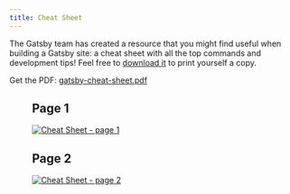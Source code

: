 ```yaml
---
title: Cheat Sheet
---
```


The Gatsby team has created a resource that you might find useful when building a Gatsby site: a cheat sheet with all the top commands and development tips! Feel free to <a href="/gatsby-cheat-sheet.pdf" download>download it</a> to print yourself a copy.

Get the PDF: <a href="/gatsby-cheat-sheet.pdf" download>gatsby-cheat-sheet.pdf</a>

<figure aria-labelledby="cheat_sheet-text">
    <h2>Page 1</h2>
    <a href="/cheat-sheet_page_1.png" title="Click to open image in a new window">
        <img src="/cheat-sheet_page_1.png" alt="Cheat Sheet - page 1" />
    </a>
    <h2>Page 2</h2>
    <a href="/cheat-sheet_page_2.png" title="Click to open image in a new window">
        <img src="/cheat-sheet_page_2.png" alt="Cheat Sheet - page 2" />
    </a>
</figure>

<div id="cheat_sheet-text" style=" position: absolute; height: 1px; width: 1px;overflow: hidden; clip: rect(1px, 1px, 1px, 1px);">
    <h2>Gatsby Cheat Sheet</h2>
    <p>v1.0 for Gatsby 2.x
        <a href="https://gatsby.dev/cheatsheet">Latest version <span aria-hidden="true">↗</span></a>
    </p>
    <h2>Top Docs</h2>
    <table>
        <tbody>
            <tr>
                <td>
                    <p>Gatsby Docs</p>
                </td>
                <td>
                    <p><a href="https://gatsby.dev/docs">gatsby.dev/docs</a></p>
                </td>
            </tr>
            <tr>
                <td>
                    <p>Gatsby on GitHub</p>
                </td>
                <td>
                    <p><a href="https://github.com/gatsbyjs/gatsby">github.com/gatsbyjs/gatsby</a></p>
                </td>
            </tr>
            <tr>
                <td>
                    <p>Gatsby Tutorial</p>
                </td>
                <td>
                    <p><a href="https://gatsby.dev/tutorial">gatsby.dev/tutorial</a></p>
                </td>
            </tr>
            <tr>
                <td>
                    <p>Quick Start<br />(for intermediate and advanced developers)</p>
                </td>
                <td>
                    <p><a href="https://gatsby.dev/quick-start">gatsby.dev/quick-start</a></p>
                </td>
            </tr>
            <tr>
                <td>
                    <p>Gatsby Starters</p>
                </td>
                <td>
                    <p><a href="https://gatsby.dev/starters">gatsby.dev/starters</a></p>
                </td>
            </tr>
            <tr>
                <td>
                    <p>Quick Reference Guide</p>
                </td>
                <td>
                    <p><a href="https://gatsby.dev/recipes">gatsby.dev/recipes</a></p>
                </td>
            </tr>
            <tr>
                <td>
                    <p>Adding Images</p>
                </td>
                <td>
                    <p><a href="https://gatsby.dev/image">gatsbyjs.dev/image</a></p>
                </td>
            </tr>
            <tr>
                <td>
                    <p>Gatsby Node APIs</p>
                </td>
                <td>
                    <p><a href="https://gatsby.dev/api">gatsby.dev/api</a></p>
                </td>
            </tr>
            <tr>
                <td>
                    <p>Querying with GraphQL</p>
                </td>
                <td>
                    <p><a href="https://gatsby.dev/graphql">gatsby.dev/graphql</a></p>
                </td>
            </tr>
            <tr>
                <td>
                    <p>Deploying and Hosting</p>
                </td>
                <td>
                    <p><a href="https://gatsby.dev/deploy">gatsby.dev/deploy</a></p>
                </td>
            </tr>
            <tr>
                <td>
                    <p>Using Gatsby Link</p>
                </td>
                <td>
                    <p><a href="https://gatsby.dev/link">gatsby.dev/link</a></p>
                </td>
            </tr>
            <tr>
                <td>
                    <p>Static Query</p>
                </td>
                <td>
                    <p><a href="https://gatsby.dev/static-query">gatsby.dev/static-query</a></p>
                </td>
            </tr>
            <tr>
                <td>
                    <p>How to Contribute</p>
                </td>
                <td>
                    <p><a href="https://gatsby.dev/contribute">gatsby.dev/contribute</a></p>
                </td>
            </tr>
        </tbody>
    </table>
    <p><a href="https://www.gatsbyjs.org/">gatsbyjs.org</a></p>
    <p><a href="https://twitter.com/gatsbyjs">gatsbyjs</a></p>
    <h2>Gatsby CLI Commands</h2>
    <p>First, install the global executable:
        <br />
        <code>npm install -g gatsby-cli</code></p>
    <p>Run <code>gatsby --help</code> for a list of commands and options.</p>
    <h3><code>gatsby new <span style="font-weight:normal">my-site-name</span></code></h3>
    <p>Create a new local Gatsby site using the default starter (see “Quick Start Commands” in this cheat sheet on how to use other starters).</p>
    <h3><code>gatsby develop</code></h3>
    <p>Start the Gatsby development server.</p>
    <table>
        <tbody>
            <tr>
                <td>
                    <p><code>-H, --host</code></p>
                </td>
                <td>
                    <p>Set host. Defaults to <code>localhost</code></p>
                </td>
            </tr>
            <tr>
                <td>
                    <p><code>-p, --port</code></p>
                </td>
                <td>
                    <p>Set port. Defaults to <code>8000</code></p>
                </td>
            </tr>
            <tr>
                <td>
                    <p><code>-o, --open</code></p>
                </td>
                <td>
                    <p>Open the site in your (default) browser for you</p>
                </td>
            </tr>
            <tr>
                <td>
                    <p><code>-S, --https</code></p>
                </td>
                <td>
                    <p>Use HTTPS</p>
                </td>
            </tr>
        </tbody>
    </table>
    <h3><code>gatsby build</code></h3>
    <p>Compile your application and make it ready for deployment.<br /></p>
    <table>
        <tbody>
            <tr>
                <td>
                    <p><code>--prefix-paths</code></p>
                </td>
                <td>
                    <p>Build site with link paths prefixed<br />(set <code>pathPrefix</code> in your config)</p>
                </td>
            </tr>
            <tr>
                <td>
                    <p><code>--no-uglify</code></p>
                </td>
                <td>
                    <p>Build site without uglifying JS bundles<br />(for debugging)</p>
                </td>
            </tr>
            <tr>
                <td>
                    <p><code>--open-tracing-config-file</code></p>
                </td>
                <td>
                    <p>Tracer configuration file (OpenTracing compatible). See <a href="https://gatsby.dev/tracing">gatsby.dev/tracing</a></p>
                </td>
            </tr>
        </tbody>
    </table>
    <h3><code>gatsby serve</code></h3>
    <p>Serve the production build for testing.</p>
    <table>
        <tbody>
            <tr>
                <td>
                    <p><code>-H, --host</code></p>
                </td>
                <td>
                    <p>Set host. Defaults to <code>localhost</code></p>
                </td>
            </tr>
            <tr>
                <td>
                    <p><code>-p, --port</code></p>
                </td>
                <td>
                    <p>Set port. Defaults to <code>9000</code></p>
                </td>
            </tr>
            <tr>
                <td>
                    <p><code>-o, --open</code></p>
                </td>
                <td>
                    <p>Open the site in your (default) browser for you</p>
                </td>
            </tr>
            <tr>
                <td>
                    <p><code>--prefix-paths</code></p>
                </td>
                <td>
                    <p>Serve site with link paths prefixed (if built with <code>pathPrefix</code> in your <code>gatsby-config.js</code>)</p>
                </td>
            </tr>
        </tbody>
    </table>
    <h3><code>gatsby info</code></h3>
    <p>Get helpful environment information which will be required when reporting a bug at <a href="https://github.com/gatsbyjs/gatsby/issues">github.com/gatsbyjs/gatsby/issues</a>.</p>
    <table>
        <tbody>
            <tr>
                <td>
                    <p><code>-C, --clipboard</code></p>
                </td>
                <td>
                    <p>Automagically copy environment information to clipboard</p>
                </td>
            </tr>
        </tbody>
    </table>
    <h3>gatsby clean</h3>
    <p>Wipe out Gatsby’s <code>.cache</code> and <code>public</code> directories.</p>
    <h2>T-Shirts, Hats, Hoodies, and more!</h2>
    <p>Sign up for the Gatsby Newsletter and <strong>get 30% off</strong> your Gatsby Store purchase! (<a href="https://gatsby.dev/store">gatsby.dev/store</a>)</p>
    <p>Sign up at <a href="https://gatsby.dev/discount">gatsby.dev/discount</a></p>
    <h2>Quick Start Commands</h2>
    <p>Create a new Gatsby site using the “Blog” starter:<br />
    <code>gatsby new my-blog-starter https://github.com/gatsbyjs/gatsby-starter-blog</code></p>
    <p>Navigate into your new site’s directory and start it up:<br />
    <code>cd my-blog-starter/<br />
    gatsby develop</code></p>
    <p>Your site is now running at <code>http://localhost:8000</code>!</p>
    <p>You’ll also see a second link: <code>http://localhost:8000/___graphql</code>. This is a tool you can use to experiment with querying your data. Learn more about it at <a href="https://gatsby.dev/tutorial">gatsby.dev/tutorial</a></p>
    <p>For more Gatsby starters, visit <a href="https://gatsby.dev/starters">gatsby.dev/starters</a>.</p>
    <h2>Helpful File Definitions</h2>
    <p>Each of these files should live at the root of your Gatsby project folder. See <a href="https://gatsby.dev/projects">gatsby.dev/projects</a></p>
    <p><code>gatsby-config.js</code> — configure options for a Gatsby site, with metadata for project title, description, plugins, etc.</p>
    <p><code>gatsby-node.js</code> — implement Gatsby’s Node.js APIs to customize and extend default settings affecting the build process</p>
    <p><code>gatsby-browser.js</code> — customize and extend default settings affecting the browser, using Gatsby’s browser APIs</p>
    <p><code>gatsby-ssr.js</code> — use Gatsby’s server-side rendering APIs to customize default settings affecting server-side rendering</p>
</div>
